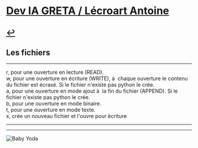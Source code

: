 # [Dev IA GRETA / Lécroart Antoine](https://github.com/Dev-IA-2024/antoine.lecroart)

[↩️](..)
---

## Les fichiers

---

r, pour une ouverture en lecture (READ).<br/>
w, pour une ouverture en écriture (WRITE), à  chaque ouverture le contenu du fichier est écrasé. Si le fichier n'existe pas python le crée.<br/>
a, pour une ouverture en mode ajout à  la fin du fichier (APPEND). Si le fichier n'existe pas python le crée.<br/>
b, pour une ouverture en mode binaire.<br/>
t, pour une ouverture en mode texte.<br/>
x, crée un nouveau fichier et l'ouvre pour écriture<br/>

---
---
![Baby Yoda](https://images3.alphacoders.com/110/1108129.jpg)
